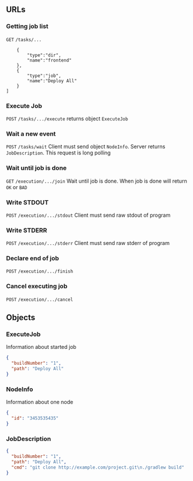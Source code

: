 ## URLs
### Getting job list
`GET` `/tasks/...`
```json[
    {
        "type":"dir",
        "name":"frontend"
    },
    {
        "type":"job",
        "name":"Deploy All"
    }
]
```

### Execute Job
`POST` `/tasks/.../execute`
returns object `ExecuteJob`

### Wait a new event
`POST` `/tasks/wait`
Client must send object `NodeInfo`. Server returns `JobDescription`. This request is long polling

### Wait until job is done
`GET` `/execution/.../join`
Wait until job is done. When job is done will return `OK` or `BAD`

### Write STDOUT
`POST` `/execution/.../stdout`
Client must send raw stdout of program

### Write STDERR
`POST` `/execution/.../stderr`
Client must send raw stderr of program

### Declare end of job
`POST` `/execution/.../finish`

### Cancel executing job
`POST` `/execution/.../cancel`

## Objects
### ExecuteJob
Information about started job
```json
{
  "buildNumber": "1",
  "path": "Deploy All"
}
```

### NodeInfo
Information about one node
```json
{
  "id": "3453535435"
}
```

### JobDescription
```json
{
  "buildNumber": "1",
  "path": "Deploy All",
  "cmd": "git clone http://example.com/project.git\n./gradlew build"
}
```
